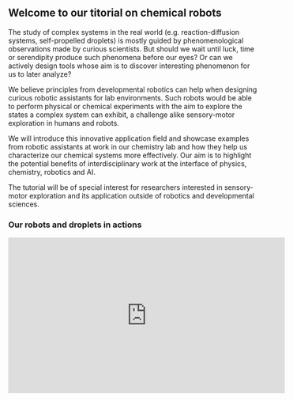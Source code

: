 ## Welcome to our titorial on chemical robots

The study of complex systems in the real world (e.g. reaction-diffusion systems, self-propelled droplets) is mostly guided by phenomenological observations made by curious scientists. But should we wait until luck, time or serendipity produce such phenomena before our eyes? Or can we actively design tools whose aim is to discover interesting phenomenon for us to later analyze? 

We believe principles from developmental robotics can help when designing curious robotic assistants for lab environments. Such robots would be able to perform physical or chemical experiments with the aim to explore the states a complex system can exhibit, a challenge alike sensory-motor exploration in humans and robots. 

We will introduce this innovative application field and showcase examples from robotic assistants at work in our chemistry lab and how they help us characterize our chemical systems more effectively. Our aim is to highlight the potential benefits of interdisciplinary work at the interface of physics, chemistry, robotics and AI.

The tutorial will be of special interest for researchers interested in sensory-motor exploration and its application outside of robotics and developmental sciences.

### Our robots and droplets in actions

<iframe width="560" height="315" src="https://www.youtube.com/embed/TGtscKEusv0" frameborder="0" allowfullscreen></iframe>


